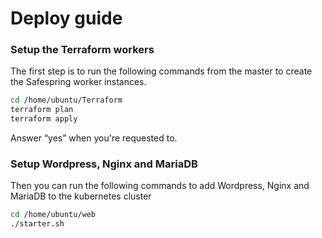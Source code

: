 # Deploy guide

### Setup the Terraform workers

The first step is to run the following commands from the master to create the Safespring worker instances.

```bash
cd /home/ubuntu/Terraform
terraform plan
terraform apply
```

Answer “yes” when you're requested to.

### Setup Wordpress, Nginx and MariaDB

Then you can run the following commands to add Wordpress, Nginx and MariaDB to the kubernetes cluster

```bash
cd /home/ubuntu/web
./starter.sh
```
